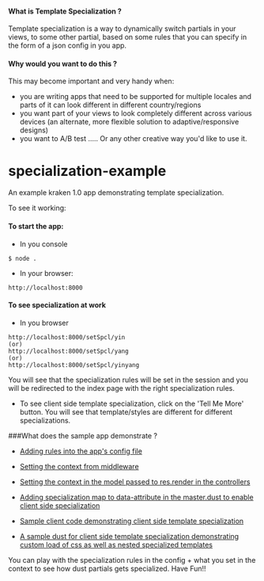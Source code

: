 #### What is Template Specialization ?
Template specialization is a way to dynamically switch partials in your views, to some other partial, based on some rules that you can specify in the form of a json config in you app.

#### Why would you want to do this ?
This may become important and very handy when:
* you are writing apps that need to be supported for multiple locales and parts of it can look different in different country/regions
* you want part of your views to look completely different across various devices (an alternate, more flexible solution to adaptive/responsive designs)
* you want to A/B test
..... Or any other creative way you'd like to use it.

# specialization-example

An example kraken 1.0 app demonstrating template specialization.

To see it working:

#### To start the app:
* In you console
```
$ node .
```
* In your browser:
```
http://localhost:8000
```
#### To see specialization at work
* In you browser
```
http://localhost:8000/setSpcl/yin
(or)
http://localhost:8000/setSpcl/yang
(or)
http://localhost:8000/setSpcl/yinyang
```
You will see that the specialization rules will be set in the session and you will be redirected to the index page with the right specialization rules.

* To see client side template specialization, click on the 'Tell Me More' button. You will see that template/styles are different for different specializations.

###What does the sample app demonstrate ?

* [Adding rules into the app's config file](https://github.com/krakenjs/kraken-examples/blob/master/with.specialization/config/app.json#L24)

* [Setting the context from middleware](https://github.com/krakenjs/kraken-examples/blob/master/with.specialization/lib/specialization.js#L5)

* [Setting the context in the model passed to res.render in the controllers](https://github.com/krakenjs/kraken-examples/blob/master/with.specialization/controllers/index.js#L14)

* [Adding specialization map to data-attribute in the master.dust to enable client side specialization](https://github.com/krakenjs/kraken-examples/blob/master/with.specialization/public/templates/layouts/master.dust#L8)

* [Sample client code demonstrating client side template specialization](https://github.com/krakenjs/kraken-examples/blob/master/with.specialization/public/js/app.js#L19)

* [A sample dust for client side template specialization demonstrating custom load of css as well as nested specialized templates](https://github.com/krakenjs/kraken-examples/blob/master/with.specialization/public/templates/nested/yin.dust)


You can play with the specialization rules in the config + what you set in the context to see how dust partials gets specialized. Have Fun!!
